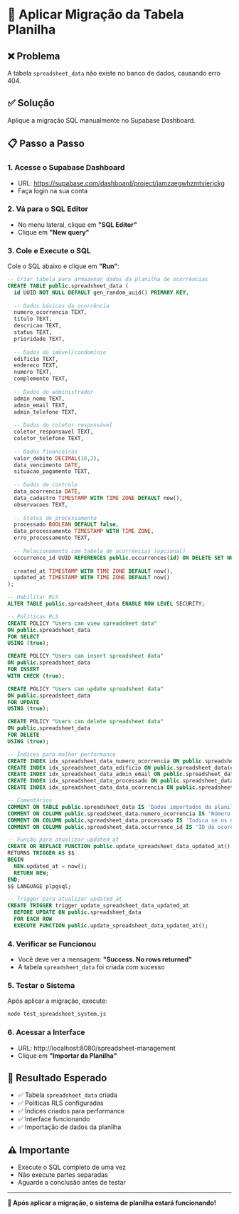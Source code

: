 # 🚀 Aplicar Migração da Tabela Planilha

## ❌ Problema
A tabela `spreadsheet_data` não existe no banco de dados, causando erro 404.

## ✅ Solução
Aplique a migração SQL manualmente no Supabase Dashboard.

## 📋 Passo a Passo

### 1. Acesse o Supabase Dashboard
- URL: https://supabase.com/dashboard/project/jamzaegwhzmtvierjckg
- Faça login na sua conta

### 2. Vá para o SQL Editor
- No menu lateral, clique em **"SQL Editor"**
- Clique em **"New query"**

### 3. Cole e Execute o SQL
Cole o SQL abaixo e clique em **"Run"**:

```sql
-- Criar tabela para armazenar dados da planilha de ocorrências
CREATE TABLE public.spreadsheet_data (
  id UUID NOT NULL DEFAULT gen_random_uuid() PRIMARY KEY,
  
  -- Dados básicos da ocorrência
  numero_ocorrencia TEXT,
  titulo TEXT,
  descricao TEXT,
  status TEXT,
  prioridade TEXT,
  
  -- Dados do imóvel/condomínio
  edificio TEXT,
  endereco TEXT,
  numero TEXT,
  complemento TEXT,
  
  -- Dados do administrador
  admin_nome TEXT,
  admin_email TEXT,
  admin_telefone TEXT,
  
  -- Dados do coletor responsável
  coletor_responsavel TEXT,
  coletor_telefone TEXT,
  
  -- Dados financeiros
  valor_debito DECIMAL(10,2),
  data_vencimento DATE,
  situacao_pagamento TEXT,
  
  -- Dados de controle
  data_ocorrencia DATE,
  data_cadastro TIMESTAMP WITH TIME ZONE DEFAULT now(),
  observacoes TEXT,
  
  -- Status de processamento
  processado BOOLEAN DEFAULT false,
  data_processamento TIMESTAMP WITH TIME ZONE,
  erro_processamento TEXT,
  
  -- Relacionamento com tabela de ocorrências (opcional)
  occurrence_id UUID REFERENCES public.occurrences(id) ON DELETE SET NULL,
  
  created_at TIMESTAMP WITH TIME ZONE DEFAULT now(),
  updated_at TIMESTAMP WITH TIME ZONE DEFAULT now()
);

-- Habilitar RLS
ALTER TABLE public.spreadsheet_data ENABLE ROW LEVEL SECURITY;

-- Políticas RLS
CREATE POLICY "Users can view spreadsheet data" 
ON public.spreadsheet_data 
FOR SELECT 
USING (true);

CREATE POLICY "Users can insert spreadsheet data" 
ON public.spreadsheet_data 
FOR INSERT 
WITH CHECK (true);

CREATE POLICY "Users can update spreadsheet data" 
ON public.spreadsheet_data 
FOR UPDATE 
USING (true);

CREATE POLICY "Users can delete spreadsheet data" 
ON public.spreadsheet_data 
FOR DELETE 
USING (true);

-- Índices para melhor performance
CREATE INDEX idx_spreadsheet_data_numero_ocorrencia ON public.spreadsheet_data(numero_ocorrencia);
CREATE INDEX idx_spreadsheet_data_edificio ON public.spreadsheet_data(edificio);
CREATE INDEX idx_spreadsheet_data_admin_email ON public.spreadsheet_data(admin_email);
CREATE INDEX idx_spreadsheet_data_processado ON public.spreadsheet_data(processado);
CREATE INDEX idx_spreadsheet_data_data_ocorrencia ON public.spreadsheet_data(data_ocorrencia);

-- Comentários
COMMENT ON TABLE public.spreadsheet_data IS 'Dados importados da planilha de ocorrências';
COMMENT ON COLUMN public.spreadsheet_data.numero_ocorrencia IS 'Número da ocorrência na planilha';
COMMENT ON COLUMN public.spreadsheet_data.processado IS 'Indica se os dados foram processados e importados para a tabela occurrences';
COMMENT ON COLUMN public.spreadsheet_data.occurrence_id IS 'ID da ocorrência criada a partir destes dados';

-- Função para atualizar updated_at
CREATE OR REPLACE FUNCTION public.update_spreadsheet_data_updated_at()
RETURNS TRIGGER AS $$
BEGIN
  NEW.updated_at = now();
  RETURN NEW;
END;
$$ LANGUAGE plpgsql;

-- Trigger para atualizar updated_at
CREATE TRIGGER trigger_update_spreadsheet_data_updated_at
  BEFORE UPDATE ON public.spreadsheet_data
  FOR EACH ROW
  EXECUTE FUNCTION public.update_spreadsheet_data_updated_at();
```

### 4. Verificar se Funcionou
- Você deve ver a mensagem: **"Success. No rows returned"**
- A tabela `spreadsheet_data` foi criada com sucesso

### 5. Testar o Sistema
Após aplicar a migração, execute:
```bash
node test_spreadsheet_system.js
```

### 6. Acessar a Interface
- URL: http://localhost:8080/spreadsheet-management
- Clique em **"Importar da Planilha"**

## 🎯 Resultado Esperado
- ✅ Tabela `spreadsheet_data` criada
- ✅ Políticas RLS configuradas
- ✅ Índices criados para performance
- ✅ Interface funcionando
- ✅ Importação de dados da planilha

## ⚠️ Importante
- Execute o SQL completo de uma vez
- Não execute partes separadas
- Aguarde a conclusão antes de testar

---

**🎉 Após aplicar a migração, o sistema de planilha estará funcionando!**

